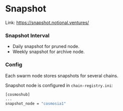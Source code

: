 # Snapshot

Link: https://snapshot.notional.ventures/

### Snapshot Interval
- Daily snapshot for pruned node.
- Weekly snapshot for archive node.

### Config
Each swarm node stores snapshots for several chains.

Snapshot node is configured in `chain-registry.ini`:
```bash
[cosmoshub]
...
snapshot_node = "cosmosia1"
```
